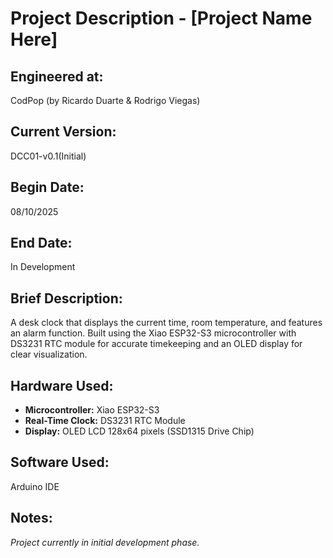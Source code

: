 # Project Description - [Project Name Here]

## Engineered at: 
CodPop (by Ricardo Duarte & Rodrigo Viegas)

## Current Version: 
DCC01-v0.1(Initial)

## Begin Date:
08/10/2025

## End Date:
In Development

## Brief Description:
A desk clock that displays the current time, room temperature, and features an alarm function. 
Built using the Xiao ESP32-S3 microcontroller with DS3231 RTC module for accurate timekeeping and an OLED display for clear visualization.
## Hardware Used:
- **Microcontroller:** Xiao ESP32-S3
- **Real-Time Clock:** DS3231 RTC Module
- **Display:** OLED LCD 128x64 pixels (SSD1315 Drive Chip)
## Software Used:
Arduino IDE

## Notes:
_Project currently in initial development phase._
